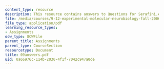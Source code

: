 ```yaml
---
content_type: resource
description: This resource contains answers to Questions for Serafini,et al paper.
file: /media/courses/9-12-experimental-molecular-neurobiology-fall-2006/0a66976c114b20304f1f7042c947a0de_09answers.pdf
file_type: application/pdf
learning_resource_types:
- Assignments
ocw_type: OCWFile
parent_title: Assignments
parent_type: CourseSection
resourcetype: Document
title: 09answers.pdf
uid: 0a66976c-114b-2030-4f1f-7042c947a0de
---
```

